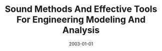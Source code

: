 ---
title: "Sound Methods And Effective Tools For Engineering Modeling And Analysis"
date: 2003-01-01
venue: "Proceedings of the 25th International Conference on Software Engineering, May 3-10, 2003, Portland, Oregon, USA"
paperurl: https://doi.org/10.1109/ICSE.2003.1201200
authors: "David Coppit and Kevin J Sullivan"
awards: ""
---